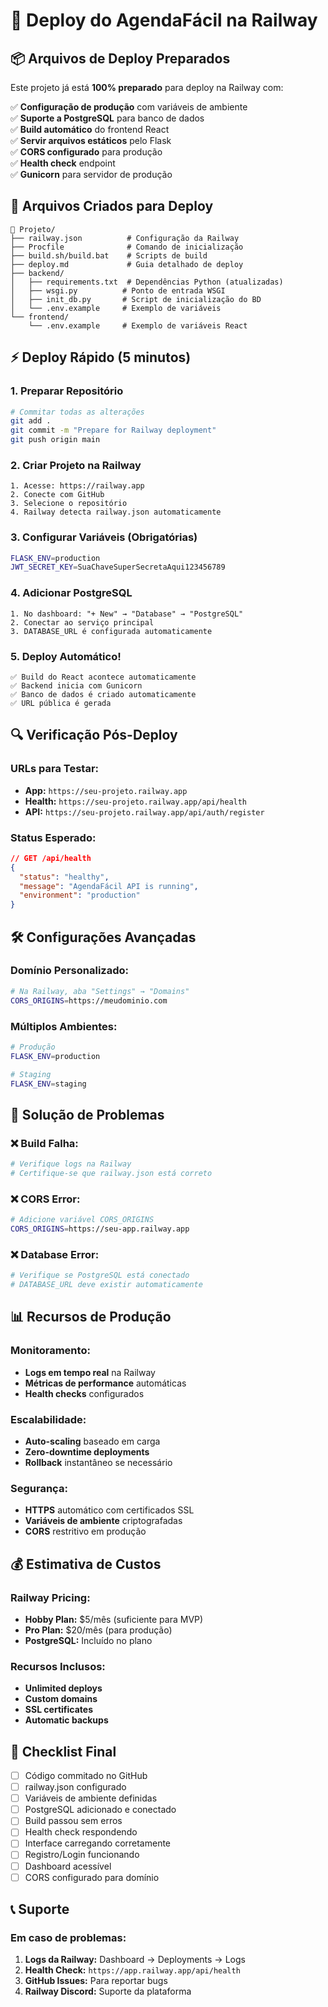 # 🚀 Deploy do AgendaFácil na Railway

## 📦 Arquivos de Deploy Preparados

Este projeto já está **100% preparado** para deploy na Railway com:

✅ **Configuração de produção** com variáveis de ambiente  
✅ **Suporte a PostgreSQL** para banco de dados  
✅ **Build automático** do frontend React  
✅ **Servir arquivos estáticos** pelo Flask  
✅ **CORS configurado** para produção  
✅ **Health check** endpoint  
✅ **Gunicorn** para servidor de produção  

## 🔧 Arquivos Criados para Deploy

```
📁 Projeto/
├── railway.json          # Configuração da Railway
├── Procfile              # Comando de inicialização
├── build.sh/build.bat    # Scripts de build
├── deploy.md             # Guia detalhado de deploy
├── backend/
│   ├── requirements.txt  # Dependências Python (atualizadas)
│   ├── wsgi.py          # Ponto de entrada WSGI
│   ├── init_db.py       # Script de inicialização do BD
│   └── .env.example     # Exemplo de variáveis
└── frontend/
    └── .env.example     # Exemplo de variáveis React
```

## ⚡ Deploy Rápido (5 minutos)

### 1. Preparar Repositório
```bash
# Commitar todas as alterações
git add .
git commit -m "Prepare for Railway deployment"
git push origin main
```

### 2. Criar Projeto na Railway
```
1. Acesse: https://railway.app
2. Conecte com GitHub
3. Selecione o repositório
4. Railway detecta railway.json automaticamente
```

### 3. Configurar Variáveis (Obrigatórias)
```bash
FLASK_ENV=production
JWT_SECRET_KEY=SuaChaveSuperSecretaAqui123456789
```

### 4. Adicionar PostgreSQL
```
1. No dashboard: "+ New" → "Database" → "PostgreSQL"
2. Conectar ao serviço principal
3. DATABASE_URL é configurada automaticamente
```

### 5. Deploy Automático!
```
✅ Build do React acontece automaticamente
✅ Backend inicia com Gunicorn
✅ Banco de dados é criado automaticamente
✅ URL pública é gerada
```

## 🔍 Verificação Pós-Deploy

### URLs para Testar:
- **App:** `https://seu-projeto.railway.app`
- **Health:** `https://seu-projeto.railway.app/api/health`
- **API:** `https://seu-projeto.railway.app/api/auth/register`

### Status Esperado:
```json
// GET /api/health
{
  "status": "healthy",
  "message": "AgendaFácil API is running",
  "environment": "production"
}
```

## 🛠️ Configurações Avançadas

### Domínio Personalizado:
```bash
# Na Railway, aba "Settings" → "Domains"
CORS_ORIGINS=https://meudominio.com
```

### Múltiplos Ambientes:
```bash
# Produção
FLASK_ENV=production

# Staging  
FLASK_ENV=staging
```

## 🔧 Solução de Problemas

### ❌ Build Falha:
```bash
# Verifique logs na Railway
# Certifique-se que railway.json está correto
```

### ❌ CORS Error:
```bash
# Adicione variável CORS_ORIGINS
CORS_ORIGINS=https://seu-app.railway.app
```

### ❌ Database Error:
```bash
# Verifique se PostgreSQL está conectado
# DATABASE_URL deve existir automaticamente
```

## 📊 Recursos de Produção

### Monitoramento:
- **Logs em tempo real** na Railway
- **Métricas de performance** automáticas  
- **Health checks** configurados

### Escalabilidade:
- **Auto-scaling** baseado em carga
- **Zero-downtime deployments**
- **Rollback** instantâneo se necessário

### Segurança:
- **HTTPS** automático com certificados SSL
- **Variáveis de ambiente** criptografadas
- **CORS** restritivo em produção

## 💰 Estimativa de Custos

### Railway Pricing:
- **Hobby Plan:** $5/mês (suficiente para MVP)
- **Pro Plan:** $20/mês (para produção)
- **PostgreSQL:** Incluído no plano

### Recursos Inclusos:
- **Unlimited deploys**
- **Custom domains**  
- **SSL certificates**
- **Automatic backups**

## 🎯 Checklist Final

- [ ] Código commitado no GitHub
- [ ] railway.json configurado
- [ ] Variáveis de ambiente definidas
- [ ] PostgreSQL adicionado e conectado
- [ ] Build passou sem erros
- [ ] Health check respondendo
- [ ] Interface carregando corretamente
- [ ] Registro/Login funcionando
- [ ] Dashboard acessível
- [ ] CORS configurado para domínio

## 📞 Suporte

### Em caso de problemas:
1. **Logs da Railway:** Dashboard → Deployments → Logs
2. **Health Check:** `https://app.railway.app/api/health`  
3. **GitHub Issues:** Para reportar bugs
4. **Railway Discord:** Suporte da plataforma